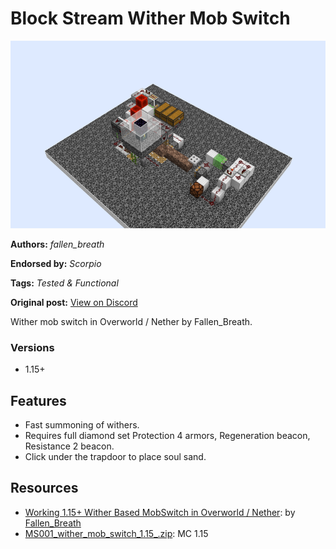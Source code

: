 # Block Stream Wither Mob Switch
<img alt="2021-11-28_21.17.54.png" src="images/2021-11-28_21.17.54.png?raw=1" height="300px">

**Authors:** *fallen_breath*

**Endorsed by:** *Scorpio*

**Tags:** *Tested & Functional*

**Original post:** [View on Discord](https://discord.com/channels/913065809096638494/1391978562713550998)

Wither mob switch in Overworld / Nether by Fallen_Breath.
### Versions
- 1.15+

## Features
- Fast summoning of withers.
- Requires full diamond set Protection 4 armors, Regeneration beacon, Resistance 2 beacon.
- Click under the trapdoor to place soul sand.

## Resources
- [Working 1.15+ Wither Based MobSwitch in Overworld / Nether](https://youtu.be/UUfZbZn7ETw): by [Fallen\_Breath](https://www.youtube.com/@FallenBreath)
- [MS001_wither_mob_switch_1.15_.zip](attachments/MS001_wither_mob_switch_1.15_.zip): MC 1.15
